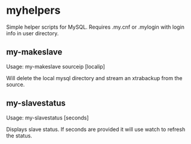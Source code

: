 # myhelpers

Simple helper scripts for MySQL. Requires .my.cnf or .mylogin with login info in user directory.

## my-makeslave

Usage: my-makeslave sourceip [localip]

Will delete the local mysql directory and stream an xtrabackup from the source.

## my-slavestatus

Usage: my-slavestatus [seconds]

Displays slave status. If seconds are provided it will use watch to refresh the status.

